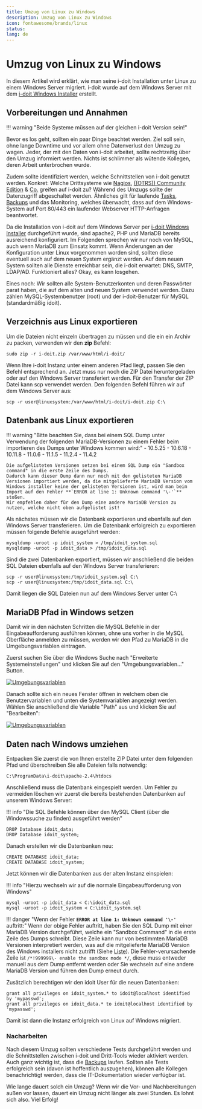 ```yaml
---
title: Umzug von Linux zu Windows
description: Umzug von Linux zu Windows
icon: fontawesome/brands/linux
status:
lang: de
---
```


# Umzug von Linux zu Windows

In diesem Artikel wird erklärt, wie man seine i-doit Installation unter Linux zu einem Windows Server migriert. i-doit wurde auf dem Windows Server mit dem [i-doit Windows Installer](../installation/manuelle-installation/microsoft-windows-server/index.md) erstellt.

## Vorbereitungen und Annahmen

!!! warning "Beide Systeme müssen auf der gleichen i-doit Version sein!"

Bevor es los geht, sollten ein paar Dinge beachtet werden. Ziel soll sein, ohne lange Downtime und vor allem ohne Datenverlust den Umzug zu wagen. Jeder, der mit den Daten von i-doit arbeitet, sollte rechtzeitig über den Umzug informiert werden. Nichts ist schlimmer als wütende Kollegen, deren Arbeit unterbrochen wurde.

Zudem sollte identifiziert werden, welche Schnittstellen von i-doit genutzt werden. Konkret: Welche Drittsysteme wie [Nagios](../i-doit-add-ons/nagios.md), [((OTRS)) Community Edition](../automatisierung-und-integration/service-desk/otrscommunity-help-desk.md) & [Co.](../daten-konsolidieren/index.md) greifen auf i-doit zu? Während des Umzugs sollte der Datenzugriff abgeschaltet werden. Ähnliches gilt für laufende [Tasks](../automatisierung-und-integration/cli/index.md), [Backups](../wartung-und-betrieb/daten-sichern-und-wiederherstellen/index.md) und das Monitoring, welches überwacht, dass auf dem Windows-System auf Port 80/443 ein laufender Webserver HTTP-Anfragen beantwortet.

Da die Installation von i-doit auf dem Windows Server per [i-doit Windows Installer](../installation/manuelle-installation/microsoft-windows-server/index.md) durchgeführt wurde, sind apache2, PHP und MariaDB bereits ausreichend konfiguriert. Im Folgenden sprechen wir nur noch von MySQL, auch wenn MariaDB zum Einsatz kommt. Wenn Änderungen an der Konfiguration unter Linux vorgenommen worden sind, sollten diese eventuell auch auf dem neuen System ergänzt werden.
Auf dem neuen System sollten alle Dienste erreichbar sein, die i-doit erwartet: DNS, SMTP, LDAP/AD. Funktioniert alles? Okay, es kann losgehen.

Eines noch: Wir sollten alle System-Benutzerkonten und deren Passwörter parat haben, die auf dem alten und neuen System verwendet werden. Dazu zählen MySQL-Systembenutzer (root) und der i-doit-Benutzer für MySQL (standardmäßig idoit).

## Verzeichnis aus Linux exportieren

Um die Dateien nicht einzeln übertragen zu müssen und die ein ein Archiv zu packen, verwenden wir den **zip** Befehl:

```shell
sudo zip -r i-doit.zip /var/www/html/i-doit/
```

Wenn Ihre i-doit Instanz unter einem anderen Pfad liegt, passen Sie den Befehl entsprechend an. Jetzt muss nur noch die ZIP Datei heruntergeladen oder auf den Windows Server transferiert werden. Für den Transfer der ZIP Datei kann scp verwendet werden. Den folgenden Befehl führen wir auf dem Windows Server aus:

```shell
scp -r user@linuxsystem:/var/www/html/i-doit/i-doit.zip C:\
```

## Datenbank aus Linux exportieren

!!! warning "Bitte beachten Sie, dass bei einem SQL Dump unter Verwendung der folgenden MariaDB-Versionen zu einem Fehler beim importieren des Dumps unter Windows kommen wird:"
    - 10.5.25
    - 10.6.18
    - 10.11.8
    - 11.0.6
    - 11.1.5
    - 11.2.4
    - 11.4.2

    Die aufgelisteten Versionen setzen bei einem SQL Dump ein "Sandbox command" in die erste Zeile des Dumps.
    Dadurch kann dieser Dump dann nur noch mit den gelisteten MariaDB Versionen importiert werden, da die mitgelieferte MariaDB Version vom Windows installer keine der gelisteten Versionen ist, wird man beim Import auf den Fehler **`ERROR at line 1: Unknown command '\-'`** stoßen.
    Wir empfehlen daher für den Dump eine andere MariaDB Version zu nutzen, welche nicht oben aufgelistet ist!

Als nächstes müssen wir die Datenbank exportieren und ebenfalls auf den Windows Server transferieren. Um die Datenbank erfolgreich zu exportieren müssen folgende Befehle ausgeführt werden:

```shell
mysqldump -uroot -p idoit_system > /tmp/idoit_system.sql
mysqldump -uroot -p idoit_data > /tmp/idoit_data.sql
```

Sind die zwei Datenbanken exportiert, müssen wir anschließend die beiden SQL Dateien ebenfalls auf den Windows Server transferieren:

```shell
scp -r user@linuxsystem:/tmp/idoit_system.sql C:\
scp -r user@linuxsystem:/tmp/idoit_data.sql C:\
```

Damit liegen die SQL Dateien nun auf dem Windows Server unter C:\

## MariaDB Pfad in Windows setzen

Damit wir in den nächsten Schritten die MySQL Befehle in der Eingabeaufforderung ausführen können, ohne uns vorher in die MySQL Oberfläche anmelden zu müssen, werden wir den Pfad zu MariaDB in die Umgebungsvariablen eintragen.

Zuerst suchen Sie über die Windows Suche nach "Erweiterte Systemeinstellungen" und klicken Sie auf den "Umgebungsvariablen..." Button.

[![Umgebungsvariablen](../assets/images/de/upgrades-und-umzuege/umzug-von-linux-zu-windows/1-uvlzw.png)](../assets/images/de/upgrades-und-umzuege/umzug-von-linux-zu-windows/1-uvlzw.png)

Danach sollte sich ein neues Fenster öffnen in welchem oben die Benutzervariablen und unten die Systemvariablen angezeigt werden.
Wählen Sie anschließend die Variable "Path" aus und klicken Sie auf "Bearbeiten":

[![Umgebungsvariablen](../assets/images/de/upgrades-und-umzuege/umzug-von-linux-zu-windows/2-uvlzw.png)](../assets/images/de/upgrades-und-umzuege/umzug-von-linux-zu-windows/2s-uvlzw.png)

## Daten nach Windows umziehen

Entpacken Sie zuerst die von Ihnen erstellte ZIP Datei unter dem folgenden Pfad und überschreiben Sie alle Dateien falls notwendig:

```shell
C:\ProgramData\i-doit\apache-2.4\htdocs
```

Anschließend muss die Datenbank eingespielt werden. Um Fehler zu vermeiden löschen wir zuerst die bereits bestehenden Datenbanken auf unserem Windows Server:

!!! info "Die SQL Befehle können über den MySQL Client (über die Windowssuche zu finden) ausgeführt werden"

```shell
DROP Database idoit_data;
DROP Database idoit_system;
```

Danach erstellen wir die Datenbanken neu:

```shell
CREATE DATABASE idoit_data;
CREATE DATABASE idoit_system;
```

Jetzt können wir die Datenbanken aus der alten Instanz einspielen:

!!! info "Hierzu wechseln wir auf die normale Eingabeaufforderung von Windows"

```shell
mysql -uroot -p idoit_data < C:\idoit_data.sql
mysql -uroot -p idoit_system < C:\idoit_system.sql
```

!!! danger "Wenn der Fehler **`ERROR at line 1: Unknown command '\-'`** auftritt:"
    Wenn der obige Fehler auftritt, haben Sie den SQL Dump mit einer MariaDB Version durchgeführt, welche ein "Sandbox Command" in die erste Zeile des Dumps schreibt.
    Diese Zeile kann nur von bestimmten MariaDB Versionen interpretiert werden, was auf die mitgelieferte MariaDB Version des Windows installers nicht zutrifft (Siehe [Liste](#datenbank-aus-linux-exportieren)).
    Die Fehler-verursachende Zeile ist `/*!999999\- enable the sandbox mode */`, diese muss entweder manuell aus dem Dump entfernt werden oder Sie wechseln auf eine andere MariaDB Version und führen den Dump erneut durch.

Zusätzlich berechtigen wir den idoit User für die neuen Datenbanken:

```shell
grant all privileges on idoit_system.* to idoit@localhost identified by 'mypasswd';
grant all privileges on idoit_data.* to idoit@localhost identified by 'mypasswd';
```

Damit ist dann die Instanz erfolgreich von Linux auf Windows migriert.

### Nacharbeiten

Nach diesem Umzug sollten verschiedene Tests durchgeführt werden und die Schnittstellen zwischen i-doit und Dritt-Tools wieder aktiviert werden. Auch ganz wichtig ist, dass die [Backups](../wartung-und-betrieb/daten-sichern-und-wiederherstellen/index.md) laufen. Sollten alle Tests erfolgreich sein (davon ist hoffentlich auszugehen), können alle Kollegen benachrichtigt werden, dass die IT-Dokumentation wieder verfügbar ist.

Wie lange dauert solch ein Umzug? Wenn wir die Vor- und Nachbereitungen außen vor lassen, dauert ein Umzug nicht länger als zwei Stunden. Es lohnt sich also. Viel Erfolg!
